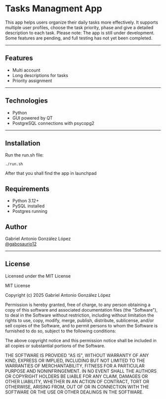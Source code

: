 # Tasks Managment App

This app helps users organize their daily tasks more effectively. It supports multiple user profiles, choose the task priority, phase and give a detailed description to each task.
Please note: The app is still under development. Some features are pending, and full testing has not yet been completed.

---

## Features

- Multi account
- Long descriptions for tasks
- Priority assignment

---

## Technologies

- Python
- GUI powered by QT
- PostgreSQL connections with psycopg2

---

## Installation

Run the run.sh file:

```
./run.sh
```
After that you shall find the app in launchpad

## Requirements
- Python 3.12+
- PySQL installed
- Postgres running

## Author

Gabriel Antonio González López  
[@gabosaurio12](https://github.com/gabosaurio12)

---

## License

Licensed under the MIT License

MIT License

Copyright (c) 2025 Gabriel Antonio González López

Permission is hereby granted, free of charge, to any person obtaining a copy
of this software and associated documentation files (the "Software"), to deal
in the Software without restriction, including without limitation the rights
to use, copy, modify, merge, publish, distribute, sublicense, and/or sell
copies of the Software, and to permit persons to whom the Software is
furnished to do so, subject to the following conditions:

The above copyright notice and this permission notice shall be included in all
copies or substantial portions of the Software.

THE SOFTWARE IS PROVIDED "AS IS", WITHOUT WARRANTY OF ANY KIND, EXPRESS OR
IMPLIED, INCLUDING BUT NOT LIMITED TO THE WARRANTIES OF MERCHANTABILITY,
FITNESS FOR A PARTICULAR PURPOSE AND NONINFRINGEMENT. IN NO EVENT SHALL THE
AUTHORS OR COPYRIGHT HOLDERS BE LIABLE FOR ANY CLAIM, DAMAGES OR OTHER
LIABILITY, WHETHER IN AN ACTION OF CONTRACT, TORT OR OTHERWISE, ARISING FROM,
OUT OF OR IN CONNECTION WITH THE SOFTWARE OR THE USE OR OTHER DEALINGS IN THE
SOFTWARE.
